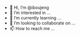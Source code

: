 - 👋 Hi, I’m @iboujeng
- 👀 I’m interested in ...
- 🌱 I’m currently learning ...
- 💞️ I’m looking to collaborate on ...
- 📫 How to reach me ...

<!---
iboujeng/iboujeng is a ✨ special ✨ repository because its `README.md` (this file) appears on your GitHub profile.
You can click the Preview link to take a look at your changes.
--->
